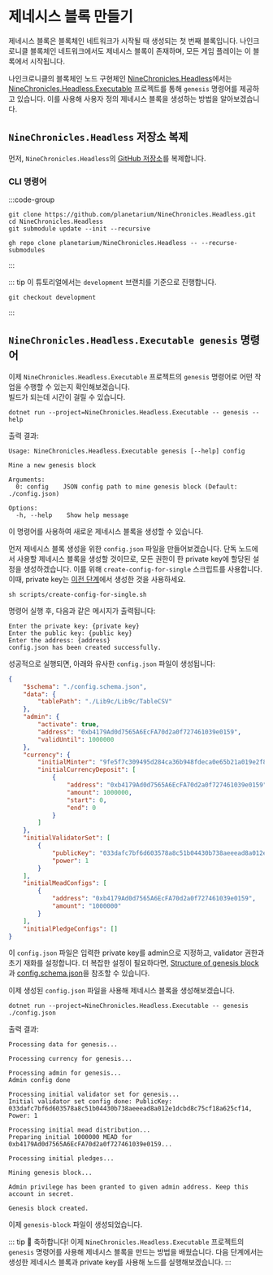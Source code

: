 # 제네시스 블록 만들기

제네시스 블록은 블록체인 네트워크가 시작될 때 생성되는 첫 번째 블록입니다. 나인크로니클 블록체인 네트워크에서도 제네시스 블록이 존재하며, 모든 게임 플레이는 이 블록에서 시작됩니다.

나인크로니클의 블록체인 노드 구현체인 [NineChronicles.Headless][nc-headless]에서는 [NineChronicles.Headless.Executable][nc-headless-executable] 프로젝트를 통해 `genesis` 명령어를 제공하고 있습니다. 이를 사용해 사용자 정의 제네시스 블록을 생성하는 방법을 알아보겠습니다.

[nc-headless]: https://github.com/planetarium/NineChronicles.Headless
[nc-headless-executable]: https://github.com/planetarium/NineChronicles.Headless/tree/main/NineChronicles.Headless.Executable

## `NineChronicles.Headless` 저장소 복제

먼저, `NineChronicles.Headless`의 [GitHub 저장소](https://github.com/planetarium/NineChronicles.Headless)를 복제합니다.

### CLI 명령어

:::code-group
```shell (git)
git clone https://github.com/planetarium/NineChronicles.Headless.git
cd NineChronicles.Headless
git submodule update --init --recursive
```

```shell (gh)
gh repo clone planetarium/NineChronicles.Headless -- --recurse-submodules
```
:::

::: tip
이 튜토리얼에서는 `development` 브랜치를 기준으로 진행합니다.
```shell
git checkout development
```
:::

## `NineChronicles.Headless.Executable genesis` 명령어

이제 `NineChronicles.Headless.Executable` 프로젝트의 `genesis` 명령어로 어떤 작업을 수행할 수 있는지 확인해보겠습니다.  
빌드가 되는데 시간이 걸릴 수 있습니다.

```shell
dotnet run --project=NineChronicles.Headless.Executable -- genesis --help
```

출력 결과:

```
Usage: NineChronicles.Headless.Executable genesis [--help] config

Mine a new genesis block

Arguments:
  0: config    JSON config path to mine genesis block (Default: ./config.json)

Options:
  -h, --help    Show help message
```

이 명령어를 사용하여 새로운 제네시스 블록을 생성할 수 있습니다. 

먼저 제네시스 블록 생성을 위한 `config.json` 파일을 만들어보겠습니다. 단독 노드에서 사용할 제네시스 블록을 생성할 것이므로, 모든 권한이 한 private key에 할당된 설정을 생성하겠습니다. 이를 위해 `create-config-for-single` 스크립트를 사용합니다.  
이때, private key는 [이전 단계](./create-a-private-key)에서 생성한 것을 사용하세요.

```shell
sh scripts/create-config-for-single.sh
```

명령어 실행 후, 다음과 같은 메시지가 출력됩니다:

```
Enter the private key: {private key}
Enter the public key: {public key}
Enter the address: {address}
config.json has been created successfully.
```

성공적으로 실행되면, 아래와 유사한 `config.json` 파일이 생성됩니다:

```json
{
    "$schema": "./config.schema.json",
    "data": {
        "tablePath": "./Lib9c/Lib9c/TableCSV"
    },
    "admin": {
        "activate": true,
        "address": "0xb4179Ad0d7565A6EcFA70d2a0f727461039e0159",
        "validUntil": 1000000
    },
    "currency": {
        "initialMinter": "9fe5f7c309495d284ca36b948fdeca0e65b21a019e2f8a03efd849df88fab102",
        "initialCurrencyDeposit": [
            {
                "address": "0xb4179Ad0d7565A6EcFA70d2a0f727461039e0159",
                "amount": 1000000,
                "start": 0,
                "end": 0
            }
        ]
    },
    "initialValidatorSet": [
        {
            "publicKey": "033dafc7bf6d603578a8c51b04430b738aeeead8a012e1dcbd8c75cf18a625cf14",
            "power": 1
        }
    ],
    "initialMeadConfigs": [
        {
            "address": "0xb4179Ad0d7565A6EcFA70d2a0f727461039e0159",
            "amount": "1000000"
        }
    ],
    "initialPledgeConfigs": []
}
```

이 `config.json` 파일은 입력한 private key를 admin으로 지정하고, validator 권한과 초기 재화를 설정합니다. 더 복잡한 설정이 필요하다면, [Structure of genesis block][structure-of-genesis-block]과 [config.schema.json][config-schema-json]을 참조할 수 있습니다.

[structure-of-genesis-block]: https://github.com/planetarium/NineChronicles.Headless?tab=readme-ov-file#structure-of-genesis-block
[config-schema-json]: https://github.com/planetarium/NineChronicles.Headless/blob/development/config.schema.json

이제 생성된 `config.json` 파일을 사용해 제네시스 블록을 생성해보겠습니다.

```shell
dotnet run --project=NineChronicles.Headless.Executable -- genesis ./config.json 
```

출력 결과:

```
Processing data for genesis...

Processing currency for genesis...

Processing admin for genesis...
Admin config done

Processing initial validator set for genesis...
Initial validator set config done: PublicKey: 033dafc7bf6d603578a8c51b04430b738aeeead8a012e1dcbd8c75cf18a625cf14, Power: 1

Processing initial mead distribution...
Preparing initial 1000000 MEAD for 0xb4179Ad0d7565A6EcFA70d2a0f727461039e0159...

Processing initial pledges...

Mining genesis block...

Admin privilege has been granted to given admin address. Keep this account in secret.

Genesis block created.
```

이제 `genesis-block` 파일이 생성되었습니다.

::: tip :tada:
축하합니다! 이제 `NineChronicles.Headless.Executable` 프로젝트의 `genesis` 명령어를 사용해 제네시스 블록을 만드는 방법을 배웠습니다. 다음 단계에서는 생성한 제네시스 블록과 private key를 사용해 노드를 실행해보겠습니다.
:::
